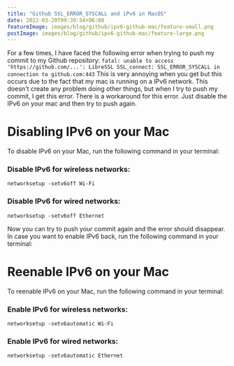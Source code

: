 ```yaml
---
title: "Github SSL_ERROR_SYSCALL and iPv6 in MacOS"
date: 2022-03-20T09:39:54+06:00
featureImage: images/blog/github/ipv6-github-mac/feature-small.png
postImage: images/blog/github/ipv6-github-mac/feature-large.png
---
```


For a few times, I have faced the following error when trying to push my commit to my Github repository:
`fatal: unable to access 'https://github.com/...': LibreSSL SSL_connect: SSL_ERROR_SYSCALL in connection to github.com:443`
This is very annoying when you get but this occurs due to the fact that my mac is running on a IPv6 network. This doesn't create any problem doing other things, but when I try to push my commit, I get this error. There is a workaround for this error. Just disable the IPv6 on your mac and then try to push again.

# Disabling IPv6 on your Mac
To disable IPv6 on your Mac, run the following command in your terminal:
### Disable IPv6 for wireless networks:
`networksetup -setv6off Wi-Fi`
### Disable IPv6 for wired networks:
`networksetup -setv6off Ethernet`

Now you can try to push your commit again and the error should disappear. In case you want to enable IPv6 back, run the following command in your terminal:

# Reenable IPv6 on your Mac
To reenable IPv6 on your Mac, run the following command in your terminal:
### Enable IPv6 for wireless networks:
`networksetup -setv6automatic Wi-Fi`
### Enable IPv6 for wired networks:
`networksetup -setv6automatic Ethernet`